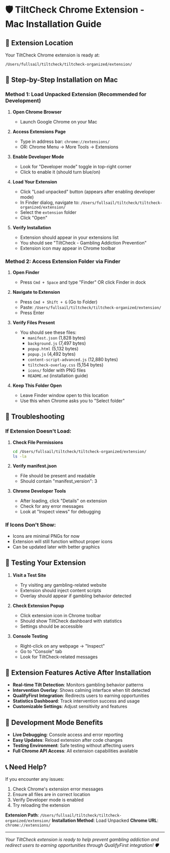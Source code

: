 # 🛡️ TiltCheck Chrome Extension - Mac Installation Guide

## 📁 Extension Location
Your TiltCheck Chrome extension is ready at:
```
/Users/fullsail/tiltcheck/tiltcheck-organized/extension/
```

## 🚀 Step-by-Step Installation on Mac

### Method 1: Load Unpacked Extension (Recommended for Development)

1. **Open Chrome Browser**
   - Launch Google Chrome on your Mac

2. **Access Extensions Page**
   - Type in address bar: `chrome://extensions/`
   - OR: Chrome Menu → More Tools → Extensions

3. **Enable Developer Mode**
   - Look for "Developer mode" toggle in top-right corner
   - Click to enable it (should turn blue/on)

4. **Load Your Extension**
   - Click "Load unpacked" button (appears after enabling developer mode)
   - In Finder dialog, navigate to: `/Users/fullsail/tiltcheck/tiltcheck-organized/extension/`
   - Select the `extension` folder
   - Click "Open"

5. **Verify Installation**
   - Extension should appear in your extensions list
   - You should see "TiltCheck - Gambling Addiction Prevention" 
   - Extension icon may appear in Chrome toolbar

### Method 2: Access Extension Folder via Finder

1. **Open Finder**
   - Press `Cmd + Space` and type "Finder" OR click Finder in dock

2. **Navigate to Extension**
   - Press `Cmd + Shift + G` (Go to Folder)
   - Paste: `/Users/fullsail/tiltcheck/tiltcheck-organized/extension/`
   - Press Enter

3. **Verify Files Present**
   - You should see these files:
     - `manifest.json` (1,828 bytes)
     - `background.js` (7,497 bytes) 
     - `popup.html` (5,132 bytes)
     - `popup.js` (4,492 bytes)
     - `content-script-advanced.js` (12,880 bytes)
     - `tiltcheck-overlay.css` (5,154 bytes)
     - `icons/` folder with PNG files
     - `README.md` (installation guide)

4. **Keep This Folder Open**
   - Leave Finder window open to this location
   - Use this when Chrome asks you to "Select folder"

## 🔧 Troubleshooting

### If Extension Doesn't Load:
1. **Check File Permissions**
   ```bash
   cd /Users/fullsail/tiltcheck/tiltcheck-organized/extension/
   ls -la
   ```

2. **Verify manifest.json**
   - File should be present and readable
   - Should contain "manifest_version": 3

3. **Chrome Developer Tools**
   - After loading, click "Details" on extension
   - Check for any error messages
   - Look at "Inspect views" for debugging

### If Icons Don't Show:
- Icons are minimal PNGs for now
- Extension will still function without proper icons
- Can be updated later with better graphics

## 🎯 Testing Your Extension

1. **Visit a Test Site**
   - Try visiting any gambling-related website
   - Extension should inject content scripts
   - Overlay should appear if gambling behavior detected

2. **Check Extension Popup**
   - Click extension icon in Chrome toolbar
   - Should show TiltCheck dashboard with statistics
   - Settings should be accessible

3. **Console Testing**
   - Right-click on any webpage → "Inspect"
   - Go to "Console" tab
   - Look for TiltCheck-related messages

## 📱 Extension Features Active After Installation

- **Real-time Tilt Detection**: Monitors gambling behavior patterns
- **Intervention Overlay**: Shows calming interface when tilt detected  
- **QualifyFirst Integration**: Redirects users to earning opportunities
- **Statistics Dashboard**: Track intervention success and usage
- **Customizable Settings**: Adjust sensitivity and features

## 🔄 Development Mode Benefits

- **Live Debugging**: Console access and error reporting
- **Easy Updates**: Reload extension after code changes
- **Testing Environment**: Safe testing without affecting users
- **Full Chrome API Access**: All extension capabilities available

## 📞 Need Help?

If you encounter any issues:
1. Check Chrome's extension error messages
2. Ensure all files are in correct location
3. Verify Developer mode is enabled
4. Try reloading the extension

**Extension Path**: `/Users/fullsail/tiltcheck/tiltcheck-organized/extension/`
**Installation Method**: Load Unpacked
**Chrome URL**: `chrome://extensions/`

---

*Your TiltCheck extension is ready to help prevent gambling addiction and redirect users to earning opportunities through QualifyFirst integration! 🛡️*